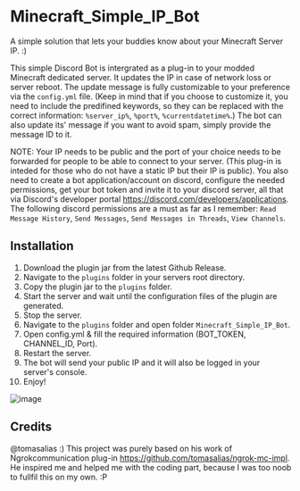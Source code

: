 # Minecraft_Simple_IP_Bot
A simple solution that lets your buddies know about your Minecraft Server IP. :)

This simple Discord Bot is intergrated as a plug-in to your modded Minecraft dedicated server. It updates the IP in case of network loss or server reboot.
The update message is fully customizable to your preference via the ``config.yml`` file. (Keep in mind that if you choose to customize it, you need to include the predifined keywords, so they can be replaced with the correct information: ``%server_ip%``, ``%port%``, ``%currentdatetime%``.)
The bot can also update its' message if you want to avoid spam, simply provide the message ID to it. 


NOTE: Your IP needs to be public and the port of your choice needs to be forwarded for people to be able to connect to your server. (This plug-in is inteded for those who do not have a static IP but their IP is public). You also need to create a bot application/account on discord, configure the needed permissions, get your bot token and invite it to your discord server, all that via Discord's developer portal https://discord.com/developers/applications.
The following discord permissions are a must as far as I remember: ``Read Message History``, ``Send Messages``, ``Send Messages in Threads``, ``View Channels``.



## Installation
1. Download the plugin jar from the latest Github Release.
2. Navigate to the ``plugins`` folder in your servers root directory.
3. Copy the plugin jar to the ``plugins`` folder.
4. Start the server and wait until the configuration files of the plugin are generated.
5. Stop the server.
6. Navigate to the ``plugins`` folder and open folder ``Minecraft_Simple_IP_Bot``.
7. Open config.yml & fill the required information (BOT_TOKEN, CHANNEL_ID, Port).
8. Restart the server.
9. The bot will send your public IP and it will also be logged in your server's console.
10. Enjoy!


![image](https://github.com/user-attachments/assets/fc8b3368-ee95-493b-be42-9fc996f9d4e8)

## Credits
@tomasalias :) This project was purely based on his work of Ngrokcommunication plug-in https://github.com/tomasalias/ngrok-mc-impl. He inspired me and helped me with the coding part, because I was too noob to fullfil this on my own. :P 
